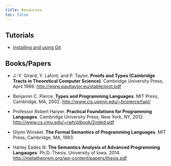 ```yaml
---
title: Resources
toc: false
---
```


## Tutorials

- [Installing and using Git](/plweb/git.html) 


## Books/Papers

- J.-Y. Girard, Y. Lafont, and P. Taylor.
  **Proofs and Types (Cambridge Tracts in Theoretical Computer Science)**.
  Cambridge University Press, April 1989.
  <http://www.paultaylor.eu/stable/prot.pdf>

- Benjamin C. Pierce.
  **Types and Programming Languages**.
  MIT Press, Cambridge, MA, 2002. 
  <http://www.cis.upenn.edu/~bcpierce/tapl/>

- Professor Robert Harper.
  **Practical Foundations for Programming Languages**.
  Cambridge University Press, New York, NY, 2012.
  <http://www.cs.cmu.edu/~rwh/plbook/2nded.pdf>

- Glynn Winskel.
  **The Formal Semantics of Programming Languages**.
  MIT Press, Cambridge, MA, 1993.

- Harley Eades III.
  **The Semantics Analysis of Advanced Programming Langauges**.
  Ph.D. Thesis. University of Iowa. 2014. 
  <http://metatheorem.org/wp-content/papers/thesis.pdf>

